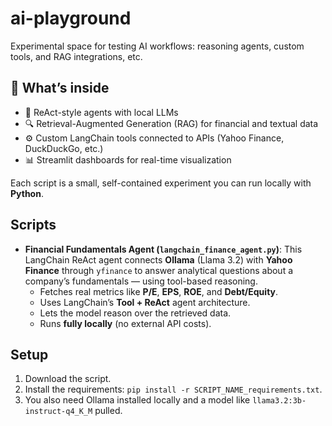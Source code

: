 # ai-playground
Experimental space for testing AI workflows: reasoning agents, custom tools, and RAG integrations, etc.

## 🧩 What’s inside
- 🧩 ReAct-style agents with local LLMs  
- 🔍 Retrieval-Augmented Generation (RAG) for financial and textual data  
- ⚙️ Custom LangChain tools connected to APIs (Yahoo Finance, DuckDuckGo, etc.)  
- 📊 Streamlit dashboards for real-time visualization  

Each script is a small, self-contained experiment you can run locally with **Python**.

## Scripts
- **Financial Fundamentals Agent (`langchain_finance_agent.py`)**: This LangChain ReAct agent connects **Ollama** (Llama 3.2) with **Yahoo Finance** through `yfinance` to answer analytical questions about a company’s fundamentals — using tool-based reasoning.
  * Fetches real metrics like **P/E**, **EPS**, **ROE**, and **Debt/Equity**.
  * Uses LangChain’s **Tool + ReAct** agent architecture.
  * Lets the model reason over the retrieved data.  
  * Runs **fully locally** (no external API costs).
 
## Setup
1. Download the script.
2. Install the requirements: `pip install -r SCRIPT_NAME_requirements.txt`.
3. You also need Ollama installed locally and a model like `llama3.2:3b-instruct-q4_K_M` pulled.
